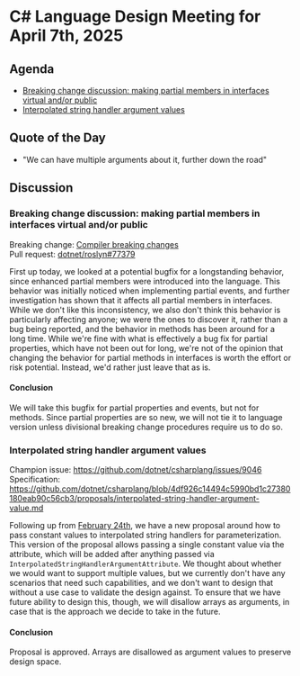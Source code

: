 # C# Language Design Meeting for April 7th, 2025

## Agenda

- [Breaking change discussion: making partial members in interfaces virtual and/or public](#breaking-change-discussion-making-partial-members-in-interfaces-virtual-andor-public)
- [Interpolated string handler argument values](#interpolated-string-handler-argument-values)

## Quote of the Day

- "We can have multiple arguments about it, further down the road"

## Discussion

### Breaking change discussion: making partial members in interfaces virtual and/or public

Breaking change: [Compiler breaking changes](https://github.com/dotnet/roslyn/blob/db643157d8c64d47beb0a7d627244629a5116cd1/docs/compilers/CSharp/Compiler%20Breaking%20Changes%20-%20DotNet%2010.md#extended-partial-members-are-now-implicitly-virtual-and-public)  
Pull request: [dotnet/roslyn#77379](https://github.com/dotnet/roslyn/pull/77379)

First up today, we looked at a potential bugfix for a longstanding behavior, since enhanced partial members were introduced into the language. This behavior was
initially noticed when implementing partial events, and further investigation has shown that it affects all partial members in interfaces. While we don't like
this inconsistency, we also don't think this behavior is particularly affecting anyone; we were the ones to discover it, rather than a bug being reported, and
the behavior in methods has been around for a long time. While we're fine with what is effectively a bug fix for partial properties, which have not been out
for long, we're not of the opinion that changing the behavior for partial methods in interfaces is worth the effort or risk potential. Instead, we'd rather just
leave that as is.

#### Conclusion

We will take this bugfix for partial properties and events, but not for methods. Since partial properties are so new, we will not tie it to
language version unless divisional breaking change procedures require us to do so.

### Interpolated string handler argument values

Champion issue: https://github.com/dotnet/csharplang/issues/9046  
Specification: https://github.com/dotnet/csharplang/blob/4df926c14494c5990bd1c27380180eab90c56cb3/proposals/interpolated-string-handler-argument-value.md

Following up from [February 24th](./LDM-2025-02-24.md#interpolated-string-handler-method-names), we have a new proposal around how to pass constant values to
interpolated string handlers for parameterization. This version of the proposal allows passing a single constant value via the attribute, which will be added
after anything passed via `InterpolatedStringHandlerArgumentAttribute`. We thought about whether we would want to support multiple values, but we currently
don't have any scenarios that need such capabilities, and we don't want to design that without a use case to validate the design against. To ensure that we have
future ability to design this, though, we will disallow arrays as arguments, in case that is the approach we decide to take in the future.

#### Conclusion

Proposal is approved. Arrays are disallowed as argument values to preserve design space.
